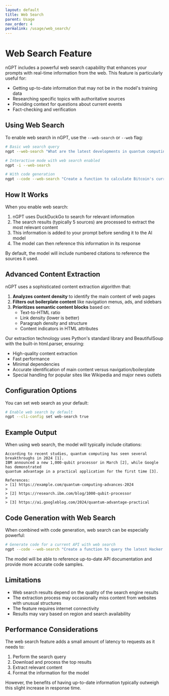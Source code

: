 ```yaml
---
layout: default
title: Web Search
parent: Usage
nav_order: 4
permalink: /usage/web_search/
---
```


# Web Search Feature

nGPT includes a powerful web search capability that enhances your prompts with real-time information from the web. This feature is particularly useful for:

- Getting up-to-date information that may not be in the model's training data
- Researching specific topics with authoritative sources
- Providing context for questions about current events
- Fact-checking and verification

## Using Web Search

To enable web search in nGPT, use the `--web-search` or `--web` flag:

```bash
# Basic web search query
ngpt --web-search "What are the latest developments in quantum computing?"

# Interactive mode with web search enabled
ngpt -i --web-search

# With code generation
ngpt --code --web-search "Create a function to calculate Bitcoin's current price"
```

## How It Works

When you enable web search:

1. nGPT uses DuckDuckGo to search for relevant information
2. The search results (typically 5 sources) are processed to extract the most relevant content
3. This information is added to your prompt before sending it to the AI model
4. The model can then reference this information in its response

By default, the model will include numbered citations to reference the sources it used.

## Advanced Content Extraction

nGPT uses a sophisticated content extraction algorithm that:

1. **Analyzes content density** to identify the main content of web pages
2. **Filters out boilerplate content** like navigation menus, ads, and sidebars
3. **Prioritizes semantic content blocks** based on:
   - Text-to-HTML ratio
   - Link density (lower is better)
   - Paragraph density and structure
   - Content indicators in HTML attributes

Our extraction technology uses Python's standard library and BeautifulSoup with the built-in html.parser, ensuring:

- High-quality content extraction
- Fast performance
- Minimal dependencies
- Accurate identification of main content versus navigation/boilerplate
- Special handling for popular sites like Wikipedia and major news outlets

## Configuration Options

You can set web search as your default:

```bash
# Enable web search by default
ngpt --cli-config set web-search true
```

## Example Output

When using web search, the model will typically include citations:

```
According to recent studies, quantum computing has seen several breakthroughs in 2024 [1]. 
IBM announced a new 1,000-qubit processor in March [2], while Google has demonstrated 
quantum advantage in a practical application for the first time [3].

References:
> [1] https://example.com/quantum-computing-advances-2024
>
> [2] https://research.ibm.com/blog/1000-qubit-processor
>
> [3] https://ai.googleblog.com/2024/quantum-advantage-practical
```

## Code Generation with Web Search

When combined with code generation, web search can be especially powerful:

```bash
# Generate code for a current API with web search
ngpt --code --web-search "Create a function to query the latest Hacker News API"
```

The model will be able to reference up-to-date API documentation and provide more accurate code samples.

## Limitations

- Web search results depend on the quality of the search engine results
- The extraction process may occasionally miss content from websites with unusual structures
- The feature requires internet connectivity
- Results may vary based on region and search availability

## Performance Considerations

The web search feature adds a small amount of latency to requests as it needs to:
1. Perform the search query
2. Download and process the top results
3. Extract relevant content
4. Format the information for the model

However, the benefits of having up-to-date information typically outweigh this slight increase in response time. 